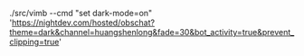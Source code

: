 ./src/vimb --cmd "set dark-mode=on" 'https://nightdev.com/hosted/obschat?theme=dark&channel=huangshenlong&fade=30&bot_activity=true&prevent_clipping=true'
